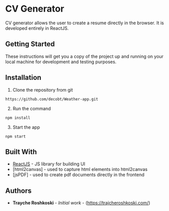 # CV Generator

CV generator allows the user to create a resume directly in the browser. It is developed entirely in ReactJS.

## Getting Started

These instructions will get you a copy of the project up and running on your local machine for development and testing purposes.

## Installation

1. Clone the repository from git
```
https://github.com/decobt/Weather-app.git
```
2. Run the command
```
npm install
```
3. Start the app
```
npm start
```

## Built With

* [ReactJS](https://reactjs.org/) - JS library for building UI
* [html2canvas] - used to capture html elements into html2canvas
* [jsPDF] - used to create pdf documents directly in the frontend

## Authors

* **Trayche Roshkoski** - *Initial work* - (https://trajcheroshkoski.com/)
